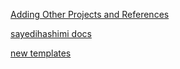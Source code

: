 [Adding Other Projects and References](https://eleven-fifty-academy.gitbook.io/dotnet-302-core/1-intro-and-setup/1.5-adding-other-projects-and-references)

[sayedihashimi docs](https://github.com/sayedihashimi/template-sample)


[new templates](https://dotnetnew.azurewebsites.net/)